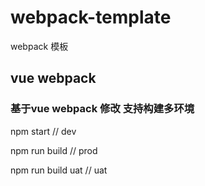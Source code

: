# webpack-template
webpack 模板

## vue webpack
### 基于vue webpack 修改 支持构建多环境

npm start  // dev

npm run build  // prod

npm run build uat  // uat
